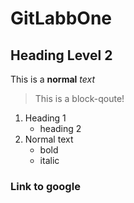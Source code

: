 # GitLabbOne

## Heading Level 2

This is a
**normal** *text*

> This is a block-qoute!

1. Heading 1
	- heading 2
2. Normal text
	- bold
	- italic

### Link to google
